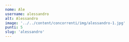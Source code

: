 ```yaml
---
nome: Ale
username: alessandro
alt: Alessandro
image: '../../content/concorrenti/img/alessandro-1.jpg'
punti: 5
slug: 'alessandro'
---
```

